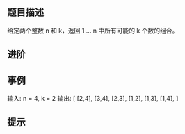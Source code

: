 ## 题目描述
给定两个整数 n 和 k，返回 1 ... n 中所有可能的 k 个数的组合。
## 进阶

## 事例
输入: n = 4, k = 2
输出:
[
  [2,4],
  [3,4],
  [2,3],
  [1,2],
  [1,3],
  [1,4],
]
## 提示
